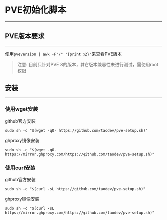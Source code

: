 # PVE初始化脚本
---
## PVE版本要求
---
使用```pveversion | awk -F"/" '{print $2}'```来查看PVE版本
>注意: 目前只针对PVE 8的版本，其它版本兼容性未进行测试，需使用root权限

## 安装
---
### 使用wget安装
github官方安装
```
sudo sh -c "$(wget -qO- https://github.com/taodev/pve-setup.sh)"
```
ghproxy镜像安装
```
sudo sh -c "$(wget -qO- https://mirror.ghproxy.com/https://github.com/taodev/pve-setup.sh)"
```
### 使用curl安装
github官方安装
```
sudo sh -c "$(curl -sL https://github.com/taodev/pve-setup.sh)"
```
ghproxy镜像安装
```
sudo sh -c "$(curl -sL https://mirror.ghproxy.com/https://github.com/taodev/pve-setup.sh)"
```
